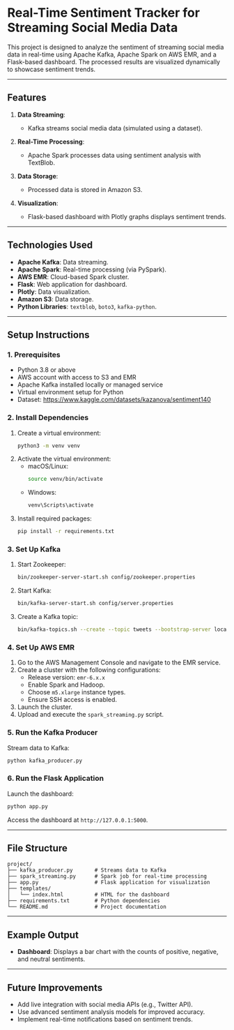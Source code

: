 # Real-Time Sentiment Tracker for Streaming Social Media Data

This project is designed to analyze the sentiment of streaming social media data in real-time using Apache Kafka, Apache Spark on AWS EMR, and a Flask-based dashboard. The processed results are visualized dynamically to showcase sentiment trends.

---

## Features
1. **Data Streaming**:
   - Kafka streams social media data (simulated using a dataset).

2. **Real-Time Processing**:
   - Apache Spark processes data using sentiment analysis with TextBlob.

3. **Data Storage**:
   - Processed data is stored in Amazon S3.

4. **Visualization**:
   - Flask-based dashboard with Plotly graphs displays sentiment trends.

---

## Technologies Used
- **Apache Kafka**: Data streaming.
- **Apache Spark**: Real-time processing (via PySpark).
- **AWS EMR**: Cloud-based Spark cluster.
- **Flask**: Web application for dashboard.
- **Plotly**: Data visualization.
- **Amazon S3**: Data storage.
- **Python Libraries**: `textblob`, `boto3`, `kafka-python`.

---

## Setup Instructions

### 1. Prerequisites
- Python 3.8 or above
- AWS account with access to S3 and EMR
- Apache Kafka installed locally or managed service
- Virtual environment setup for Python
- Dataset: https://www.kaggle.com/datasets/kazanova/sentiment140

### 2. Install Dependencies
1. Create a virtual environment:
   ```bash
   python3 -m venv venv
   ```
2. Activate the virtual environment:
   - macOS/Linux:
     ```bash
     source venv/bin/activate
     ```
   - Windows:
     ```bash
     venv\Scripts\activate
     ```
3. Install required packages:
   ```bash
   pip install -r requirements.txt
   ```

### 3. Set Up Kafka
1. Start Zookeeper:
   ```bash
   bin/zookeeper-server-start.sh config/zookeeper.properties
   ```
2. Start Kafka:
   ```bash
   bin/kafka-server-start.sh config/server.properties
   ```
3. Create a Kafka topic:
   ```bash
   bin/kafka-topics.sh --create --topic tweets --bootstrap-server localhost:9092
   ```

### 4. Set Up AWS EMR
1. Go to the AWS Management Console and navigate to the EMR service.
2. Create a cluster with the following configurations:
   - Release version: `emr-6.x.x`
   - Enable Spark and Hadoop.
   - Choose `m5.xlarge` instance types.
   - Ensure SSH access is enabled.
3. Launch the cluster.
4. Upload and execute the `spark_streaming.py` script.

### 5. Run the Kafka Producer
Stream data to Kafka:
```bash
python kafka_producer.py
```

### 6. Run the Flask Application
Launch the dashboard:
```bash
python app.py
```

Access the dashboard at `http://127.0.0.1:5000`.

---

## File Structure
```
project/
├── kafka_producer.py       # Streams data to Kafka
├── spark_streaming.py      # Spark job for real-time processing
├── app.py                  # Flask application for visualization
├── templates/
│   └── index.html          # HTML for the dashboard
├── requirements.txt        # Python dependencies
└── README.md               # Project documentation
```

---

## Example Output
- **Dashboard**: Displays a bar chart with the counts of positive, negative, and neutral sentiments.

---

## Future Improvements
- Add live integration with social media APIs (e.g., Twitter API).
- Use advanced sentiment analysis models for improved accuracy.
- Implement real-time notifications based on sentiment trends.
